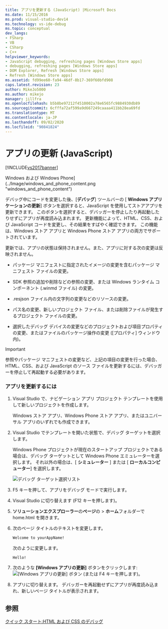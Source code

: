 ```yaml
---
title: アプリを更新する (JavaScript) |Microsoft Docs
ms.date: 11/15/2016
ms.prod: visual-studio-dev14
ms.technology: vs-ide-debug
ms.topic: conceptual
dev_langs:
- FSharp
- VB
- CSharp
- C++
helpviewer_keywords:
- JavaScript debugging, refreshing pages [Windows Store apps]
- debugging, refreshing pages [Windows Store apps]
- DOM Explorer, Refresh [Windows Store apps]
- Refresh [Windows Store apps]
ms.assetid: fd99ee60-fa94-46df-8b17-369f60bfd908
caps.latest.revision: 23
author: MikeJo5000
ms.author: mikejo
manager: jillfra
ms.openlocfilehash: b5b8be97212f4510002a78e6565fc9884930db89
ms.sourcegitcommit: 6cfffa72af599a9d667249caaaa411bb28ea69fd
ms.translationtype: MT
ms.contentlocale: ja-JP
ms.lasthandoff: 09/02/2020
ms.locfileid: "90841824"
---
```

# <a name="refresh-an-app-javascript"></a>アプリの更新 (JavaScript)
[!INCLUDE[vs2017banner](../includes/vs2017banner.md)]

Windows および Windows Phone] (../Image/windows_and_phone_content.png "windows_and_phone_content")  
  
 デバッグ中にコードを変更した後、[**デバッグ**] ツールバーの [ **Windows アプリケーションの更新**] ボタンを選択すると、JavaScript を使用してストアアプリを更新できます。 このボタンを選択すると、デバッガーを停止したり再起動したりせずにアプリが再度読み込まれます。 更新機能によって、HTML、CSS、および JavaScript コードを変更し、その結果をすばやく確認できます。 この機能は、Windows ストア アプリと Windows Phone ストア アプリの両方でサポートされています。  
  
 更新では、アプリの状態は保持されません。また、アプリに対する次の変更は反映されません。  
  
- パッケージ マニフェストに指定されたイメージの変更を含むパッケージ マニフェスト ファイルの変更。  
  
- SDK 参照の追加や削除などの参照の変更、または Windows ランタイム コンポーネント (.winmd ファイル) の変更。  
  
- .resjson ファイル内の文字列の変更などのリソースの変更。  
  
- パス名の変更、新しいプロジェクト ファイル、または削除ファイルが発生するプロジェクト ファイルの変更。  
  
- 選択したデバッグ デバイスの変更などのプロジェクトおよび項目プロパティの変更、またはファイルのパッケージ操作の変更 ([プロパティ] ウィンドウ内)。  
  
> [!IMPORTANT]
> 参照やパッケージ マニフェストの変更など、上記の項目の変更を行った場合、HTML、CSS、および JavaScript のソース ファイルを更新するには、デバッガーを停止して再起動する必要があります。  
  
### <a name="to-refresh-an-app"></a>アプリを更新するには  
  
1. Visual Studio で、ナビゲーション アプリ プロジェクト テンプレートを使用して新しいプロジェクトを作成します。  
  
     Windows ストア アプリ、Windows Phone ストア アプリ、またはユニバーサル アプリのいずれでも作成できます。  
  
2. Visual Studio でテンプレートを開いた状態で、デバッグ ターゲットを選択します。  
  
     Windows Phone プロジェクトが現在のスタートアップ プロジェクトである場合は、デバッグ ターゲットとして Windows Phone エミュレーターを選択します。 それ以外の場合は、[ **シミュレーター** ] または [ **ローカルコンピューター**] を選択します。  
  
     ![デバッグ ターゲット選択リスト](../debugger/media/js-select-target.png "JS_Select_Target")  
  
3. F5 キーを押して、アプリをデバッグ モードで実行します。  
  
4. Visual Studio に切り替えます (F12 キーを押します)。  
  
5. **ソリューションエクスプローラー**の**ページ**の  >  **ホーム**フォルダーで home.html を開きます。  
  
6. 次のページ タイトルのテキストを変更します。  
  
    ```html  
    Welcome to yourAppName!  
    ```  
  
     次のように変更します。  
  
    ```html  
    Hello!  
    ```  
  
7. 次のような **[Windows アプリの更新]** ボタンをクリックします: ![[Windows アプリの更新] ボタン](../debugger/media/js-refresh.png "JS_Refresh") (または F4 キーを押します)。  
  
8. アプリに切り替えます。 デバッガーを再起動せずにアプリが再度読み込まれ、新しいページ タイトルが表示されます。  
  
## <a name="see-also"></a>参照  
 [クイック スタート:HTML および CSS のデバッグ](../debugger/quickstart-debug-html-and-css.md)

